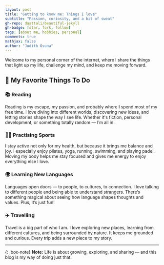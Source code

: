 ```yaml
---
layout: post
title: "Getting to know me: Things I love"
subtitle: "Passion, curiosity, and a bit of sweat"
gh-repo: daattali/beautiful-jekyll
gh-badge: [star, fork, follow]
tags: [about me, hobbies, personal]
comments: true
mathjax: false
author: "Judith Osuna"
---
```


Welcome to my personal corner of the internet, where I share the things that light up my life, challenge my mind, and keep me moving forward.

## 🌟 My Favorite Things To Do

### 📚 Reading
Reading is my escape, my passion, and probably where I spend most of my free time. I love diving into different worlds, discovering new ideas, and letting stories shape the way I see life. Whether it's fiction, personal development, or something totally random — I’m all in.

### 🏃‍♀️ Practising Sports
I stay active not only for my health, but because it brings me balance and joy. I especially enjoy pilates, yoga, running, swimming, and playing padel. Moving my body helps me stay focused and gives me energy to enjoy everything else I love.

### 🌍 Learning New Languages
Languages open doors — to people, to cultures, to connection. I love talking to different people and being able to understand strangers. There’s something magical about seeing how language shapes thoughts and values. Plus, it’s just fun!

### ✈️ Travelling
Travel is a big part of who I am. I love exploring new places, learning from different cultures, and being surrounded by nature. It keeps me grounded and curious. Every trip adds a new piece to my story.

---


{: .box-note}
**Note:** Life is about growing, exploring, and sharing — and this blog is my way of doing just that.


